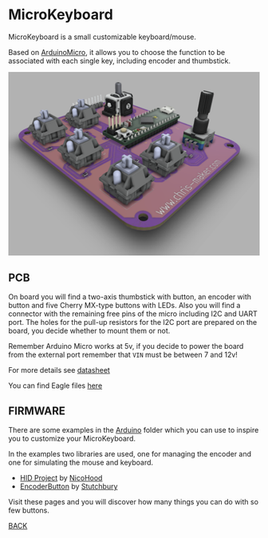 # MicroKeyboard

MicroKeyboard is a small customizable keyboard/mouse.


Based on [ArduinoMicro](https://store.arduino.cc/products/arduino-micro), it allows you to choose the function to be associated with each single key, including encoder and thumbstick.


![MicroKeyboard](https://github.com/ChristianIannella/MicroKeyboard/blob/main/media/7.png)



## PCB
  

On board you will find a two-axis thumbstick with button, an encoder with button and five Cherry MX-type buttons with LEDs. Also you will find a connector with the remaining free pins of the micro including I2C and UART port.
The holes for the pull-up resistors for the I2C port are prepared on the board, you decide whether to mount them or not.


Remember Arduino Micro works at 5v, if you decide to power the board from the external port remember that `VIN` must be between 7 and 12v!
  
For more details see [datasheet](https://store.arduino.cc/products/arduino-micro)

You can find Eagle files [here](https://github.com/ChristianIannella/MicroKeyboard/tree/main/MicroKeyboard)  
  


  
## FIRMWARE  
  
  
There are some examples in the [Arduino](https://github.com/ChristianIannella/MicroKeyboard/tree/main/Arduino) folder which you can use to inspire you to customize your MicroKeyboard.
  
In the examples two libraries are used, one for managing the encoder and one for simulating the mouse and keyboard.
  
  - [HID Project](https://github.com/NicoHood/HID) by [NicoHood](https://github.com/NicoHood)
  - [EncoderButton](https://github.com/Stutchbury/EncoderButton) by [Stutchbury](https://github.com/Stutchbury)
  
Visit these pages and you will discover how many things you can do with so few buttons.


[BACK](https://github.com/ChristianIannella/MicroKeyboard)
